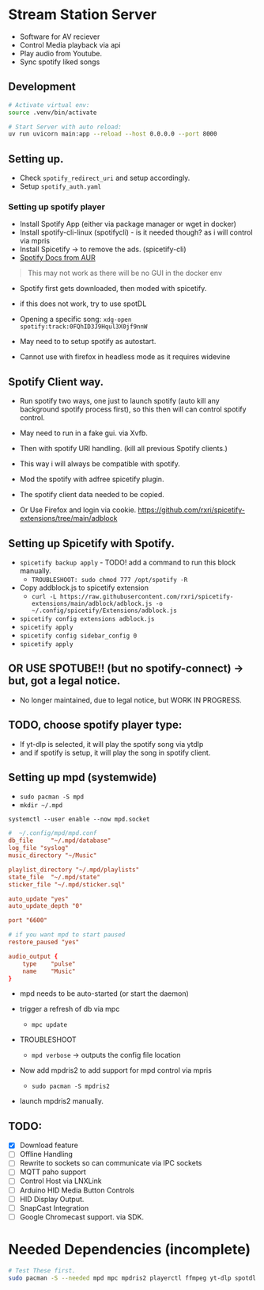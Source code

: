 # Stream Station Server

- Software for AV reciever
- Control Media playback via api
- Play audio from Youtube.
- Sync spotify liked songs


## Development

```bash
# Activate virtual env:
source .venv/bin/activate
```

```bash
# Start Server with auto reload:
uv run uvicorn main:app --reload --host 0.0.0.0 --port 8000
```

## Setting up.
- Check `spotify_redirect_uri` and setup accordingly.
- Setup `spotify_auth.yaml`


### Setting up spotify player
- Install Spotify App (either via package manager or wget in docker)
- Install spotify-cli-linux (spotifycli) - is it needed though? as i will control via mpris
- Install Spicetify -> to remove the ads. (spicetify-cli)
- [Spotify Docs from AUR](https://aur.archlinux.org/packages/spotify)

> This may not work as there will be no GUI in the docker env

- Spotify first gets downloaded, then moded with spicetify. 

- if this does not work, try to use spotDL

- Opening a specific song: `xdg-open spotify:track:0FQhID3J9Hqul3X0jf9nnW`

- May need to to setup spotify as autostart.

- Cannot use with firefox in headless mode as it requires widevine

## Spotify Client way.
- Run spotify two ways, one just to launch spotify (auto kill any background spotify process first), so this then will can control spotify control.
- May need to run in a fake gui. via Xvfb.
- Then with spotify URI handling. (kill all previous Spotify clients.)
- This way i will always be compatible with spotify.
- Mod the spotify with adfree spicetify plugin.
- The spotify client data needed to be copied. 

- Or Use Firefox and login via cookie.
https://github.com/rxri/spicetify-extensions/tree/main/adblock

## Setting up Spicetify with Spotify.
- `spicetify backup apply` - TODO! add a command to run this block manually.
    - `TROUBLESHOOT: sudo chmod 777 /opt/spotify -R`
- Copy addblock.js to spicetify extension
    - `curl -L https://raw.githubusercontent.com/rxri/spicetify-extensions/main/adblock/adblock.js -o ~/.config/spicetify/Extensions/adblock.js`
- `spicetify config extensions adblock.js`
- `spicetify apply`
- `spicetify config sidebar_config 0`
- `spicetify apply`

## OR USE SPOTUBE!! (but no spotify-connect) -> but, got a legal notice.
- No longer maintained, due to legal notice, but WORK IN PROGRESS.

## TODO, choose spotify player type:
- If yt-dlp is selected, it will play the spotify song via ytdlp
- and if spotify is setup, it will play the song in spotify client.

## Setting up mpd (systemwide)
- `sudo pacman -S mpd`
- `mkdir ~/.mpd`


`systemctl --user enable --now mpd.socket`

```conf
#  ~/.config/mpd/mpd.conf
db_file		"~/.mpd/database"
log_file "syslog"
music_directory "~/Music"

playlist_directory "~/.mpd/playlists"
state_file	"~/.mpd/state"
sticker_file "~/.mpd/sticker.sql"

auto_update "yes"
auto_update_depth "0"

port "6600"

# if you want mpd to start paused
restore_paused "yes"

audio_output {
	type	"pulse"
	name	"Music"
}
```

- mpd needs to be auto-started (or start the daemon)

- trigger a refresh of db via mpc
    - `mpc update`

- TROUBLESHOOT
    - `mpd verbose` -> outputs the config file location

- Now add mpdris2 to add support for mpd control via mpris
    - `sudo pacman -S mpdris2`

- launch mpdris2 manually.

## TODO:
- [x] Download feature
- [ ] Offline Handling
- [ ] Rewrite to sockets so can communicate via IPC sockets
- [ ] MQTT paho support
- [ ] Control Host via LNXLink
- [ ] Arduino HID Media Button Controls
- [ ] HID Display Output.
- [ ] SnapCast Integration
- [ ] Google Chromecast support. via SDK.

# Needed Dependencies (incomplete)
```bash
# Test These first.
sudo pacman -S --needed mpd mpc mpdris2 playerctl ffmpeg yt-dlp spotdl mutagen 
```